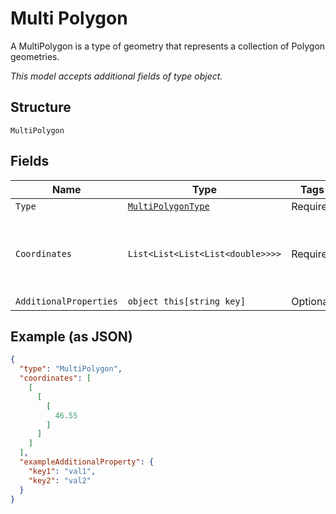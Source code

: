 
# Multi Polygon

A MultiPolygon is a type of geometry that represents a collection of Polygon geometries.

*This model accepts additional fields of type object.*

## Structure

`MultiPolygon`

## Fields

| Name | Type | Tags | Description |
|  --- | --- | --- | --- |
| `Type` | [`MultiPolygonType`](../../doc/models/multi-polygon-type.md) | Required | - |
| `Coordinates` | `List<List<List<List<double>>>>` | Required | **Constraints**: *Minimum Items*: `1`, *Maximum Items*: `10`, `>= -180`, `<= 180` |
| `AdditionalProperties` | `object this[string key]` | Optional | - |

## Example (as JSON)

```json
{
  "type": "MultiPolygon",
  "coordinates": [
    [
      [
        [
          46.55
        ]
      ]
    ]
  ],
  "exampleAdditionalProperty": {
    "key1": "val1",
    "key2": "val2"
  }
}
```

